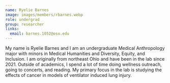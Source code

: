 ```yaml
---
name: Ryelie Barnes
image: images/members/rbarnes.webp
role: undergrad
group: researcher
links:
  email: barnes.1052@osu.edu
---
```


My name is Ryelie Barnes and I am an undergraduate Medical Anthropology major with minors in Medical Humanities and Diversity, Equity, and Inclusion. I am originally from northeast Ohio and have been in the lab since 2021. Outside of academics, I spend a lot of time doing wellness outreach, going to concerts, and reading. My primary focus in the lab is studying the effects of cancer in models of ventilator induced lung injury.